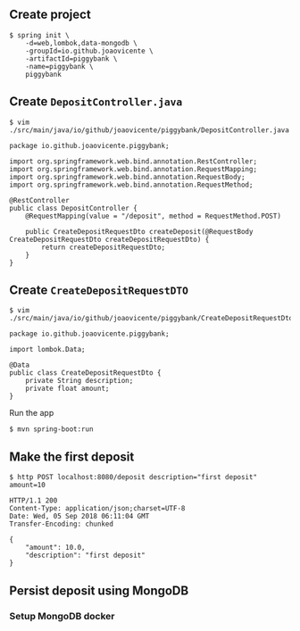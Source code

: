 ## Create project

```
$ spring init \
    -d=web,lombok,data-mongodb \
    -groupId=io.github.joaovicente \
    -artifactId=piggybank \
    -name=piggybank \
    piggybank
```

## Create `DepositController.java`

```
$ vim ./src/main/java/io/github/joaovicente/piggybank/DepositController.java
```


```
package io.github.joaovicente.piggybank;

import org.springframework.web.bind.annotation.RestController;
import org.springframework.web.bind.annotation.RequestMapping;
import org.springframework.web.bind.annotation.RequestBody;
import org.springframework.web.bind.annotation.RequestMethod;

@RestController
public class DepositController {
    @RequestMapping(value = "/deposit", method = RequestMethod.POST)

    public CreateDepositRequestDto createDeposit(@RequestBody CreateDepositRequestDto createDepositRequestDto) {
        return createDepositRequestDto;
    }
}
```

## Create `CreateDepositRequestDTO`

```
$ vim ./src/main/java/io/github/joaovicente/piggybank/CreateDepositRequestDto.java
```

```
package io.github.joaovicente.piggybank;

import lombok.Data;

@Data
public class CreateDepositRequestDto {
    private String description;
    private float amount;
}
```


Run the app

```
$ mvn spring-boot:run
```


## Make the first deposit

```
$ http POST localhost:8080/deposit description="first deposit" amount=10

HTTP/1.1 200 
Content-Type: application/json;charset=UTF-8
Date: Wed, 05 Sep 2018 06:11:04 GMT
Transfer-Encoding: chunked

{
    "amount": 10.0,
    "description": "first deposit"
}
```


## Persist deposit using MongoDB


### Setup MongoDB docker



